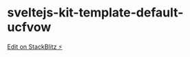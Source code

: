 # sveltejs-kit-template-default-ucfvow

[Edit on StackBlitz ⚡️](https://stackblitz.com/edit/sveltejs-kit-template-default-ucfvow)